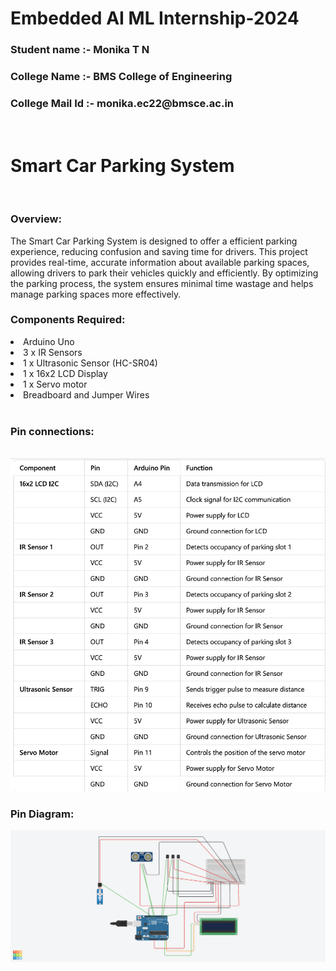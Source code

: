 # Embedded AI ML Internship-2024
<h3> Student name :- Monika T N</h3>
<h3>College Name :- BMS College of Engineering</h3>
<h3> College Mail Id :- monika.ec22@bmsce.ac.in</h3><br>

  
  <h1> Smart Car Parking System</h1><br>
 
  <h3>Overview:</h3> The Smart Car Parking System is designed to offer a efficient parking experience, reducing confusion and saving time for drivers. This project provides real-time, accurate information about available parking spaces, allowing drivers to park their vehicles quickly and efficiently. By optimizing the parking process, the system ensures minimal time wastage and helps manage parking spaces more effectively.<br>
<h3>Components Required:</h3>
<li>Arduino Uno</li>
<li>3 x IR Sensors</li>
<li>1 x Ultrasonic Sensor (HC-SR04)</li>
<li>1 x 16x2 LCD Display</li>
<li>1 x Servo motor</li>
<li>Breadboard and Jumper Wires</li><br>
<h3>Pin connections:</h3><br>
<img src="Internship/pinconnection1.png">



<h3> Pin Diagram:</h3>
<img src="Internship/smartparkingsystem.png">

  
